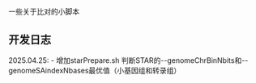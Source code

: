 #

一些关于比对的小脚本

## 开发日志

2025.04.25:
    - 增加starPrepare.sh 判断STAR的--genomeChrBinNbits和--genomeSAindexNbases最优值（小基因组和转录组）
